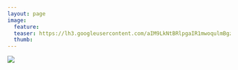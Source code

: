 ```yaml
---
layout: page
image:
  feature:
  teaser: https://lh3.googleusercontent.com/aIM9LkNtBRlpgaIR1mwoqulmBgzZqjn_8gWecZhV0qA=w245
  thumb:
---
```


[![](https://lh3.googleusercontent.com/8zR-1XmZJWh65Xu6ovpiZUWWVQ-Y_onDMAF0rGhZh5Y=w800)](https://lh3.googleusercontent.com/8zR-1XmZJWh65Xu6ovpiZUWWVQ-Y_onDMAF0rGhZh5Y=s0)
